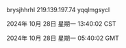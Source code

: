 brysjhhrhl 219.139.197.74 yqqlmgsycl

2024年 10月 28日 星期一 13:40:02 CST

2024年 10月 28日 星期一 05:40:02 GMT
